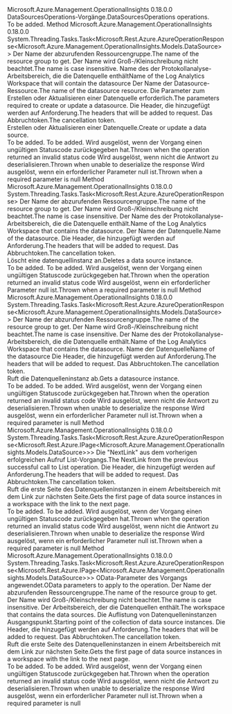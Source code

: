 <Type Name="IDataSourcesOperations" FullName="Microsoft.Azure.Management.OperationalInsights.IDataSourcesOperations">
  <TypeSignature Language="C#" Value="public interface IDataSourcesOperations" />
  <TypeSignature Language="ILAsm" Value=".class public interface auto ansi abstract IDataSourcesOperations" />
  <TypeSignature Language="DocId" Value="T:Microsoft.Azure.Management.OperationalInsights.IDataSourcesOperations" />
  <TypeSignature Language="VB.NET" Value="Public Interface IDataSourcesOperations" />
  <TypeSignature Language="F#" Value="type IDataSourcesOperations = interface" />
  <AssemblyInfo>
    <AssemblyName>Microsoft.Azure.Management.OperationalInsights</AssemblyName>
    <AssemblyVersion>0.18.0.0</AssemblyVersion>
  </AssemblyInfo>
  <Interfaces />
  <Docs>
    <summary>
            <span data-ttu-id="9e381-101">DataSourcesOperations-Vorgänge.</span><span class="sxs-lookup"><span data-stu-id="9e381-101">DataSourcesOperations operations.</span></span>
            </summary>
    <remarks>To be added.</remarks>
  </Docs>
  <Members>
    <Member MemberName="CreateOrUpdateWithHttpMessagesAsync">
      <MemberSignature Language="C#" Value="public System.Threading.Tasks.Task&lt;Microsoft.Rest.Azure.AzureOperationResponse&lt;Microsoft.Azure.Management.OperationalInsights.Models.DataSource&gt;&gt; CreateOrUpdateWithHttpMessagesAsync (string resourceGroupName, string workspaceName, string dataSourceName, Microsoft.Azure.Management.OperationalInsights.Models.DataSource parameters, System.Collections.Generic.Dictionary&lt;string,System.Collections.Generic.List&lt;string&gt;&gt; customHeaders = null, System.Threading.CancellationToken cancellationToken = null);" />
      <MemberSignature Language="ILAsm" Value=".method public hidebysig newslot virtual instance class System.Threading.Tasks.Task`1&lt;class Microsoft.Rest.Azure.AzureOperationResponse`1&lt;class Microsoft.Azure.Management.OperationalInsights.Models.DataSource&gt;&gt; CreateOrUpdateWithHttpMessagesAsync(string resourceGroupName, string workspaceName, string dataSourceName, class Microsoft.Azure.Management.OperationalInsights.Models.DataSource parameters, class System.Collections.Generic.Dictionary`2&lt;string, class System.Collections.Generic.List`1&lt;string&gt;&gt; customHeaders, valuetype System.Threading.CancellationToken cancellationToken) cil managed" />
      <MemberSignature Language="DocId" Value="M:Microsoft.Azure.Management.OperationalInsights.IDataSourcesOperations.CreateOrUpdateWithHttpMessagesAsync(System.String,System.String,System.String,Microsoft.Azure.Management.OperationalInsights.Models.DataSource,System.Collections.Generic.Dictionary{System.String,System.Collections.Generic.List{System.String}},System.Threading.CancellationToken)" />
      <MemberSignature Language="F#" Value="abstract member CreateOrUpdateWithHttpMessagesAsync : string * string * string * Microsoft.Azure.Management.OperationalInsights.Models.DataSource * System.Collections.Generic.Dictionary&lt;string, System.Collections.Generic.List&lt;string&gt;&gt; * System.Threading.CancellationToken -&gt; System.Threading.Tasks.Task&lt;Microsoft.Rest.Azure.AzureOperationResponse&lt;Microsoft.Azure.Management.OperationalInsights.Models.DataSource&gt;&gt;" Usage="iDataSourcesOperations.CreateOrUpdateWithHttpMessagesAsync (resourceGroupName, workspaceName, dataSourceName, parameters, customHeaders, cancellationToken)" />
      <MemberType>Method</MemberType>
      <AssemblyInfo>
        <AssemblyName>Microsoft.Azure.Management.OperationalInsights</AssemblyName>
        <AssemblyVersion>0.18.0.0</AssemblyVersion>
      </AssemblyInfo>
      <ReturnValue>
        <ReturnType>System.Threading.Tasks.Task&lt;Microsoft.Rest.Azure.AzureOperationResponse&lt;Microsoft.Azure.Management.OperationalInsights.Models.DataSource&gt;&gt;</ReturnType>
      </ReturnValue>
      <Parameters>
        <Parameter Name="resourceGroupName" Type="System.String" />
        <Parameter Name="workspaceName" Type="System.String" />
        <Parameter Name="dataSourceName" Type="System.String" />
        <Parameter Name="parameters" Type="Microsoft.Azure.Management.OperationalInsights.Models.DataSource" />
        <Parameter Name="customHeaders" Type="System.Collections.Generic.Dictionary&lt;System.String,System.Collections.Generic.List&lt;System.String&gt;&gt;" />
        <Parameter Name="cancellationToken" Type="System.Threading.CancellationToken" />
      </Parameters>
      <Docs>
        <param name="resourceGroupName">
            <span data-ttu-id="9e381-102">Der Name der abzurufenden Ressourcengruppe.</span><span class="sxs-lookup"><span data-stu-id="9e381-102">The name of the resource group to get.</span></span> <span data-ttu-id="9e381-103">Der Name wird Groß-/Kleinschreibung nicht beachtet.</span><span class="sxs-lookup"><span data-stu-id="9e381-103">The name is case insensitive.</span></span>
            </param>
        <param name="workspaceName">
            <span data-ttu-id="9e381-104">Name des der Protokollanalyse-Arbeitsbereich, die die Datenquelle enthält</span><span class="sxs-lookup"><span data-stu-id="9e381-104">Name of the Log Analytics Workspace that will contain the datasource</span></span>
            </param>
        <param name="dataSourceName">
            <span data-ttu-id="9e381-105">Der Name der Datasource-Ressource.</span><span class="sxs-lookup"><span data-stu-id="9e381-105">The name of the datasource resource.</span></span>
            </param>
        <param name="parameters">
            <span data-ttu-id="9e381-106">Die Parameter zum Erstellen oder Aktualisieren einer Datenquelle erforderlich.</span><span class="sxs-lookup"><span data-stu-id="9e381-106">The parameters required to create or update a datasource.</span></span>
            </param>
        <param name="customHeaders">
            <span data-ttu-id="9e381-107">Die Header, die hinzugefügt werden auf Anforderung.</span><span class="sxs-lookup"><span data-stu-id="9e381-107">The headers that will be added to request.</span></span>
            </param>
        <param name="cancellationToken">
            <span data-ttu-id="9e381-108">Das Abbruchtoken.</span><span class="sxs-lookup"><span data-stu-id="9e381-108">The cancellation token.</span></span>
            </param>
        <summary>
            <span data-ttu-id="9e381-109">Erstellen oder Aktualisieren einer Datenquelle.</span><span class="sxs-lookup"><span data-stu-id="9e381-109">Create or update a data source.</span></span>
            </summary>
        <returns>To be added.</returns>
        <remarks>To be added.</remarks>
        <exception cref="T:Microsoft.Rest.Azure.CloudException">
            <span data-ttu-id="9e381-110">Wird ausgelöst, wenn der Vorgang einen ungültigen Statuscode zurückgegeben hat.</span><span class="sxs-lookup"><span data-stu-id="9e381-110">Thrown when the operation returned an invalid status code</span></span>
            </exception>
        <exception cref="T:Microsoft.Rest.SerializationException">
            <span data-ttu-id="9e381-111">Wird ausgelöst, wenn nicht die Antwort zu deserialisieren.</span><span class="sxs-lookup"><span data-stu-id="9e381-111">Thrown when unable to deserialize the response</span></span>
            </exception>
        <exception cref="T:Microsoft.Rest.ValidationException">
            <span data-ttu-id="9e381-112">Wird ausgelöst, wenn ein erforderlicher Parameter null ist.</span><span class="sxs-lookup"><span data-stu-id="9e381-112">Thrown when a required parameter is null</span></span>
            </exception>
      </Docs>
    </Member>
    <Member MemberName="DeleteWithHttpMessagesAsync">
      <MemberSignature Language="C#" Value="public System.Threading.Tasks.Task&lt;Microsoft.Rest.Azure.AzureOperationResponse&gt; DeleteWithHttpMessagesAsync (string resourceGroupName, string workspaceName, string dataSourceName, System.Collections.Generic.Dictionary&lt;string,System.Collections.Generic.List&lt;string&gt;&gt; customHeaders = null, System.Threading.CancellationToken cancellationToken = null);" />
      <MemberSignature Language="ILAsm" Value=".method public hidebysig newslot virtual instance class System.Threading.Tasks.Task`1&lt;class Microsoft.Rest.Azure.AzureOperationResponse&gt; DeleteWithHttpMessagesAsync(string resourceGroupName, string workspaceName, string dataSourceName, class System.Collections.Generic.Dictionary`2&lt;string, class System.Collections.Generic.List`1&lt;string&gt;&gt; customHeaders, valuetype System.Threading.CancellationToken cancellationToken) cil managed" />
      <MemberSignature Language="DocId" Value="M:Microsoft.Azure.Management.OperationalInsights.IDataSourcesOperations.DeleteWithHttpMessagesAsync(System.String,System.String,System.String,System.Collections.Generic.Dictionary{System.String,System.Collections.Generic.List{System.String}},System.Threading.CancellationToken)" />
      <MemberSignature Language="F#" Value="abstract member DeleteWithHttpMessagesAsync : string * string * string * System.Collections.Generic.Dictionary&lt;string, System.Collections.Generic.List&lt;string&gt;&gt; * System.Threading.CancellationToken -&gt; System.Threading.Tasks.Task&lt;Microsoft.Rest.Azure.AzureOperationResponse&gt;" Usage="iDataSourcesOperations.DeleteWithHttpMessagesAsync (resourceGroupName, workspaceName, dataSourceName, customHeaders, cancellationToken)" />
      <MemberType>Method</MemberType>
      <AssemblyInfo>
        <AssemblyName>Microsoft.Azure.Management.OperationalInsights</AssemblyName>
        <AssemblyVersion>0.18.0.0</AssemblyVersion>
      </AssemblyInfo>
      <ReturnValue>
        <ReturnType>System.Threading.Tasks.Task&lt;Microsoft.Rest.Azure.AzureOperationResponse&gt;</ReturnType>
      </ReturnValue>
      <Parameters>
        <Parameter Name="resourceGroupName" Type="System.String" />
        <Parameter Name="workspaceName" Type="System.String" />
        <Parameter Name="dataSourceName" Type="System.String" />
        <Parameter Name="customHeaders" Type="System.Collections.Generic.Dictionary&lt;System.String,System.Collections.Generic.List&lt;System.String&gt;&gt;" />
        <Parameter Name="cancellationToken" Type="System.Threading.CancellationToken" />
      </Parameters>
      <Docs>
        <param name="resourceGroupName">
            <span data-ttu-id="9e381-113">Der Name der abzurufenden Ressourcengruppe.</span><span class="sxs-lookup"><span data-stu-id="9e381-113">The name of the resource group to get.</span></span> <span data-ttu-id="9e381-114">Der Name wird Groß-/Kleinschreibung nicht beachtet.</span><span class="sxs-lookup"><span data-stu-id="9e381-114">The name is case insensitive.</span></span>
            </param>
        <param name="workspaceName">
            <span data-ttu-id="9e381-115">Der Name des der Protokollanalyse-Arbeitsbereich, die die Datenquelle enthält.</span><span class="sxs-lookup"><span data-stu-id="9e381-115">Name of the Log Analytics Workspace that contains the datasource.</span></span>
            </param>
        <param name="dataSourceName">
            <span data-ttu-id="9e381-116">Der Name der Datenquelle.</span><span class="sxs-lookup"><span data-stu-id="9e381-116">Name of the datasource.</span></span>
            </param>
        <param name="customHeaders">
            <span data-ttu-id="9e381-117">Die Header, die hinzugefügt werden auf Anforderung.</span><span class="sxs-lookup"><span data-stu-id="9e381-117">The headers that will be added to request.</span></span>
            </param>
        <param name="cancellationToken">
            <span data-ttu-id="9e381-118">Das Abbruchtoken.</span><span class="sxs-lookup"><span data-stu-id="9e381-118">The cancellation token.</span></span>
            </param>
        <summary>
            <span data-ttu-id="9e381-119">Löscht eine datenquellinstanz an.</span><span class="sxs-lookup"><span data-stu-id="9e381-119">Deletes a data source instance.</span></span>
            </summary>
        <returns>To be added.</returns>
        <remarks>To be added.</remarks>
        <exception cref="T:Microsoft.Rest.Azure.CloudException">
            <span data-ttu-id="9e381-120">Wird ausgelöst, wenn der Vorgang einen ungültigen Statuscode zurückgegeben hat.</span><span class="sxs-lookup"><span data-stu-id="9e381-120">Thrown when the operation returned an invalid status code</span></span>
            </exception>
        <exception cref="T:Microsoft.Rest.ValidationException">
            <span data-ttu-id="9e381-121">Wird ausgelöst, wenn ein erforderlicher Parameter null ist.</span><span class="sxs-lookup"><span data-stu-id="9e381-121">Thrown when a required parameter is null</span></span>
            </exception>
      </Docs>
    </Member>
    <Member MemberName="GetWithHttpMessagesAsync">
      <MemberSignature Language="C#" Value="public System.Threading.Tasks.Task&lt;Microsoft.Rest.Azure.AzureOperationResponse&lt;Microsoft.Azure.Management.OperationalInsights.Models.DataSource&gt;&gt; GetWithHttpMessagesAsync (string resourceGroupName, string workspaceName, string dataSourceName, System.Collections.Generic.Dictionary&lt;string,System.Collections.Generic.List&lt;string&gt;&gt; customHeaders = null, System.Threading.CancellationToken cancellationToken = null);" />
      <MemberSignature Language="ILAsm" Value=".method public hidebysig newslot virtual instance class System.Threading.Tasks.Task`1&lt;class Microsoft.Rest.Azure.AzureOperationResponse`1&lt;class Microsoft.Azure.Management.OperationalInsights.Models.DataSource&gt;&gt; GetWithHttpMessagesAsync(string resourceGroupName, string workspaceName, string dataSourceName, class System.Collections.Generic.Dictionary`2&lt;string, class System.Collections.Generic.List`1&lt;string&gt;&gt; customHeaders, valuetype System.Threading.CancellationToken cancellationToken) cil managed" />
      <MemberSignature Language="DocId" Value="M:Microsoft.Azure.Management.OperationalInsights.IDataSourcesOperations.GetWithHttpMessagesAsync(System.String,System.String,System.String,System.Collections.Generic.Dictionary{System.String,System.Collections.Generic.List{System.String}},System.Threading.CancellationToken)" />
      <MemberSignature Language="F#" Value="abstract member GetWithHttpMessagesAsync : string * string * string * System.Collections.Generic.Dictionary&lt;string, System.Collections.Generic.List&lt;string&gt;&gt; * System.Threading.CancellationToken -&gt; System.Threading.Tasks.Task&lt;Microsoft.Rest.Azure.AzureOperationResponse&lt;Microsoft.Azure.Management.OperationalInsights.Models.DataSource&gt;&gt;" Usage="iDataSourcesOperations.GetWithHttpMessagesAsync (resourceGroupName, workspaceName, dataSourceName, customHeaders, cancellationToken)" />
      <MemberType>Method</MemberType>
      <AssemblyInfo>
        <AssemblyName>Microsoft.Azure.Management.OperationalInsights</AssemblyName>
        <AssemblyVersion>0.18.0.0</AssemblyVersion>
      </AssemblyInfo>
      <ReturnValue>
        <ReturnType>System.Threading.Tasks.Task&lt;Microsoft.Rest.Azure.AzureOperationResponse&lt;Microsoft.Azure.Management.OperationalInsights.Models.DataSource&gt;&gt;</ReturnType>
      </ReturnValue>
      <Parameters>
        <Parameter Name="resourceGroupName" Type="System.String" />
        <Parameter Name="workspaceName" Type="System.String" />
        <Parameter Name="dataSourceName" Type="System.String" />
        <Parameter Name="customHeaders" Type="System.Collections.Generic.Dictionary&lt;System.String,System.Collections.Generic.List&lt;System.String&gt;&gt;" />
        <Parameter Name="cancellationToken" Type="System.Threading.CancellationToken" />
      </Parameters>
      <Docs>
        <param name="resourceGroupName">
            <span data-ttu-id="9e381-122">Der Name der abzurufenden Ressourcengruppe.</span><span class="sxs-lookup"><span data-stu-id="9e381-122">The name of the resource group to get.</span></span> <span data-ttu-id="9e381-123">Der Name wird Groß-/Kleinschreibung nicht beachtet.</span><span class="sxs-lookup"><span data-stu-id="9e381-123">The name is case insensitive.</span></span>
            </param>
        <param name="workspaceName">
            <span data-ttu-id="9e381-124">Der Name des der Protokollanalyse-Arbeitsbereich, die die Datenquelle enthält.</span><span class="sxs-lookup"><span data-stu-id="9e381-124">Name of the Log Analytics Workspace that contains the datasource.</span></span>
            </param>
        <param name="dataSourceName">
            <span data-ttu-id="9e381-125">Name der Datenquelle</span><span class="sxs-lookup"><span data-stu-id="9e381-125">Name of the datasource</span></span>
            </param>
        <param name="customHeaders">
            <span data-ttu-id="9e381-126">Die Header, die hinzugefügt werden auf Anforderung.</span><span class="sxs-lookup"><span data-stu-id="9e381-126">The headers that will be added to request.</span></span>
            </param>
        <param name="cancellationToken">
            <span data-ttu-id="9e381-127">Das Abbruchtoken.</span><span class="sxs-lookup"><span data-stu-id="9e381-127">The cancellation token.</span></span>
            </param>
        <summary>
            <span data-ttu-id="9e381-128">Ruft die Datenquelleninstanz ab.</span><span class="sxs-lookup"><span data-stu-id="9e381-128">Gets a datasource instance.</span></span>
            </summary>
        <returns>To be added.</returns>
        <remarks>To be added.</remarks>
        <exception cref="T:Microsoft.Rest.Azure.CloudException">
            <span data-ttu-id="9e381-129">Wird ausgelöst, wenn der Vorgang einen ungültigen Statuscode zurückgegeben hat.</span><span class="sxs-lookup"><span data-stu-id="9e381-129">Thrown when the operation returned an invalid status code</span></span>
            </exception>
        <exception cref="T:Microsoft.Rest.SerializationException">
            <span data-ttu-id="9e381-130">Wird ausgelöst, wenn nicht die Antwort zu deserialisieren.</span><span class="sxs-lookup"><span data-stu-id="9e381-130">Thrown when unable to deserialize the response</span></span>
            </exception>
        <exception cref="T:Microsoft.Rest.ValidationException">
            <span data-ttu-id="9e381-131">Wird ausgelöst, wenn ein erforderlicher Parameter null ist.</span><span class="sxs-lookup"><span data-stu-id="9e381-131">Thrown when a required parameter is null</span></span>
            </exception>
      </Docs>
    </Member>
    <Member MemberName="ListByWorkspaceNextWithHttpMessagesAsync">
      <MemberSignature Language="C#" Value="public System.Threading.Tasks.Task&lt;Microsoft.Rest.Azure.AzureOperationResponse&lt;Microsoft.Rest.Azure.IPage&lt;Microsoft.Azure.Management.OperationalInsights.Models.DataSource&gt;&gt;&gt; ListByWorkspaceNextWithHttpMessagesAsync (string nextPageLink, System.Collections.Generic.Dictionary&lt;string,System.Collections.Generic.List&lt;string&gt;&gt; customHeaders = null, System.Threading.CancellationToken cancellationToken = null);" />
      <MemberSignature Language="ILAsm" Value=".method public hidebysig newslot virtual instance class System.Threading.Tasks.Task`1&lt;class Microsoft.Rest.Azure.AzureOperationResponse`1&lt;class Microsoft.Rest.Azure.IPage`1&lt;class Microsoft.Azure.Management.OperationalInsights.Models.DataSource&gt;&gt;&gt; ListByWorkspaceNextWithHttpMessagesAsync(string nextPageLink, class System.Collections.Generic.Dictionary`2&lt;string, class System.Collections.Generic.List`1&lt;string&gt;&gt; customHeaders, valuetype System.Threading.CancellationToken cancellationToken) cil managed" />
      <MemberSignature Language="DocId" Value="M:Microsoft.Azure.Management.OperationalInsights.IDataSourcesOperations.ListByWorkspaceNextWithHttpMessagesAsync(System.String,System.Collections.Generic.Dictionary{System.String,System.Collections.Generic.List{System.String}},System.Threading.CancellationToken)" />
      <MemberSignature Language="F#" Value="abstract member ListByWorkspaceNextWithHttpMessagesAsync : string * System.Collections.Generic.Dictionary&lt;string, System.Collections.Generic.List&lt;string&gt;&gt; * System.Threading.CancellationToken -&gt; System.Threading.Tasks.Task&lt;Microsoft.Rest.Azure.AzureOperationResponse&lt;Microsoft.Rest.Azure.IPage&lt;Microsoft.Azure.Management.OperationalInsights.Models.DataSource&gt;&gt;&gt;" Usage="iDataSourcesOperations.ListByWorkspaceNextWithHttpMessagesAsync (nextPageLink, customHeaders, cancellationToken)" />
      <MemberType>Method</MemberType>
      <AssemblyInfo>
        <AssemblyName>Microsoft.Azure.Management.OperationalInsights</AssemblyName>
        <AssemblyVersion>0.18.0.0</AssemblyVersion>
      </AssemblyInfo>
      <ReturnValue>
        <ReturnType>System.Threading.Tasks.Task&lt;Microsoft.Rest.Azure.AzureOperationResponse&lt;Microsoft.Rest.Azure.IPage&lt;Microsoft.Azure.Management.OperationalInsights.Models.DataSource&gt;&gt;&gt;</ReturnType>
      </ReturnValue>
      <Parameters>
        <Parameter Name="nextPageLink" Type="System.String" />
        <Parameter Name="customHeaders" Type="System.Collections.Generic.Dictionary&lt;System.String,System.Collections.Generic.List&lt;System.String&gt;&gt;" />
        <Parameter Name="cancellationToken" Type="System.Threading.CancellationToken" />
      </Parameters>
      <Docs>
        <param name="nextPageLink">
            <span data-ttu-id="9e381-132">Die "NextLink" aus dem vorherigen erfolgreichen Aufruf List-Vorgangs.</span><span class="sxs-lookup"><span data-stu-id="9e381-132">The NextLink from the previous successful call to List operation.</span></span>
            </param>
        <param name="customHeaders">
            <span data-ttu-id="9e381-133">Die Header, die hinzugefügt werden auf Anforderung.</span><span class="sxs-lookup"><span data-stu-id="9e381-133">The headers that will be added to request.</span></span>
            </param>
        <param name="cancellationToken">
            <span data-ttu-id="9e381-134">Das Abbruchtoken.</span><span class="sxs-lookup"><span data-stu-id="9e381-134">The cancellation token.</span></span>
            </param>
        <summary>
            <span data-ttu-id="9e381-135">Ruft die erste Seite des Datenquelleninstanzen in einem Arbeitsbereich mit dem Link zur nächsten Seite.</span><span class="sxs-lookup"><span data-stu-id="9e381-135">Gets the first page of data source instances in a workspace with the link to the next page.</span></span>
            </summary>
        <returns>To be added.</returns>
        <remarks>To be added.</remarks>
        <exception cref="T:Microsoft.Rest.Azure.CloudException">
            <span data-ttu-id="9e381-136">Wird ausgelöst, wenn der Vorgang einen ungültigen Statuscode zurückgegeben hat.</span><span class="sxs-lookup"><span data-stu-id="9e381-136">Thrown when the operation returned an invalid status code</span></span>
            </exception>
        <exception cref="T:Microsoft.Rest.SerializationException">
            <span data-ttu-id="9e381-137">Wird ausgelöst, wenn nicht die Antwort zu deserialisieren.</span><span class="sxs-lookup"><span data-stu-id="9e381-137">Thrown when unable to deserialize the response</span></span>
            </exception>
        <exception cref="T:Microsoft.Rest.ValidationException">
            <span data-ttu-id="9e381-138">Wird ausgelöst, wenn ein erforderlicher Parameter null ist.</span><span class="sxs-lookup"><span data-stu-id="9e381-138">Thrown when a required parameter is null</span></span>
            </exception>
      </Docs>
    </Member>
    <Member MemberName="ListByWorkspaceWithHttpMessagesAsync">
      <MemberSignature Language="C#" Value="public System.Threading.Tasks.Task&lt;Microsoft.Rest.Azure.AzureOperationResponse&lt;Microsoft.Rest.Azure.IPage&lt;Microsoft.Azure.Management.OperationalInsights.Models.DataSource&gt;&gt;&gt; ListByWorkspaceWithHttpMessagesAsync (Microsoft.Rest.Azure.OData.ODataQuery&lt;Microsoft.Azure.Management.OperationalInsights.Models.DataSourceFilter&gt; odataQuery, string resourceGroupName, string workspaceName, string skiptoken = null, System.Collections.Generic.Dictionary&lt;string,System.Collections.Generic.List&lt;string&gt;&gt; customHeaders = null, System.Threading.CancellationToken cancellationToken = null);" />
      <MemberSignature Language="ILAsm" Value=".method public hidebysig newslot virtual instance class System.Threading.Tasks.Task`1&lt;class Microsoft.Rest.Azure.AzureOperationResponse`1&lt;class Microsoft.Rest.Azure.IPage`1&lt;class Microsoft.Azure.Management.OperationalInsights.Models.DataSource&gt;&gt;&gt; ListByWorkspaceWithHttpMessagesAsync(class Microsoft.Rest.Azure.OData.ODataQuery`1&lt;class Microsoft.Azure.Management.OperationalInsights.Models.DataSourceFilter&gt; odataQuery, string resourceGroupName, string workspaceName, string skiptoken, class System.Collections.Generic.Dictionary`2&lt;string, class System.Collections.Generic.List`1&lt;string&gt;&gt; customHeaders, valuetype System.Threading.CancellationToken cancellationToken) cil managed" />
      <MemberSignature Language="DocId" Value="M:Microsoft.Azure.Management.OperationalInsights.IDataSourcesOperations.ListByWorkspaceWithHttpMessagesAsync(Microsoft.Rest.Azure.OData.ODataQuery{Microsoft.Azure.Management.OperationalInsights.Models.DataSourceFilter},System.String,System.String,System.String,System.Collections.Generic.Dictionary{System.String,System.Collections.Generic.List{System.String}},System.Threading.CancellationToken)" />
      <MemberSignature Language="F#" Value="abstract member ListByWorkspaceWithHttpMessagesAsync : Microsoft.Rest.Azure.OData.ODataQuery&lt;Microsoft.Azure.Management.OperationalInsights.Models.DataSourceFilter&gt; * string * string * string * System.Collections.Generic.Dictionary&lt;string, System.Collections.Generic.List&lt;string&gt;&gt; * System.Threading.CancellationToken -&gt; System.Threading.Tasks.Task&lt;Microsoft.Rest.Azure.AzureOperationResponse&lt;Microsoft.Rest.Azure.IPage&lt;Microsoft.Azure.Management.OperationalInsights.Models.DataSource&gt;&gt;&gt;" Usage="iDataSourcesOperations.ListByWorkspaceWithHttpMessagesAsync (odataQuery, resourceGroupName, workspaceName, skiptoken, customHeaders, cancellationToken)" />
      <MemberType>Method</MemberType>
      <AssemblyInfo>
        <AssemblyName>Microsoft.Azure.Management.OperationalInsights</AssemblyName>
        <AssemblyVersion>0.18.0.0</AssemblyVersion>
      </AssemblyInfo>
      <ReturnValue>
        <ReturnType>System.Threading.Tasks.Task&lt;Microsoft.Rest.Azure.AzureOperationResponse&lt;Microsoft.Rest.Azure.IPage&lt;Microsoft.Azure.Management.OperationalInsights.Models.DataSource&gt;&gt;&gt;</ReturnType>
      </ReturnValue>
      <Parameters>
        <Parameter Name="odataQuery" Type="Microsoft.Rest.Azure.OData.ODataQuery&lt;Microsoft.Azure.Management.OperationalInsights.Models.DataSourceFilter&gt;" />
        <Parameter Name="resourceGroupName" Type="System.String" />
        <Parameter Name="workspaceName" Type="System.String" />
        <Parameter Name="skiptoken" Type="System.String" />
        <Parameter Name="customHeaders" Type="System.Collections.Generic.Dictionary&lt;System.String,System.Collections.Generic.List&lt;System.String&gt;&gt;" />
        <Parameter Name="cancellationToken" Type="System.Threading.CancellationToken" />
      </Parameters>
      <Docs>
        <param name="odataQuery">
            <span data-ttu-id="9e381-139">OData-Parameter des Vorgangs angewendet.</span><span class="sxs-lookup"><span data-stu-id="9e381-139">OData parameters to apply to the operation.</span></span>
            </param>
        <param name="resourceGroupName">
            <span data-ttu-id="9e381-140">Der Name der abzurufenden Ressourcengruppe.</span><span class="sxs-lookup"><span data-stu-id="9e381-140">The name of the resource group to get.</span></span> <span data-ttu-id="9e381-141">Der Name wird Groß-/Kleinschreibung nicht beachtet.</span><span class="sxs-lookup"><span data-stu-id="9e381-141">The name is case insensitive.</span></span>
            </param>
        <param name="workspaceName">
            <span data-ttu-id="9e381-142">Der Arbeitsbereich, der die Datenquellen enthält.</span><span class="sxs-lookup"><span data-stu-id="9e381-142">The workspace that contains the data sources.</span></span>
            </param>
        <param name="skiptoken">
            <span data-ttu-id="9e381-143">Die Auflistung von Datenquelleninstanzen Ausgangspunkt.</span><span class="sxs-lookup"><span data-stu-id="9e381-143">Starting point of the collection of data source instances.</span></span>
            </param>
        <param name="customHeaders">
            <span data-ttu-id="9e381-144">Die Header, die hinzugefügt werden auf Anforderung.</span><span class="sxs-lookup"><span data-stu-id="9e381-144">The headers that will be added to request.</span></span>
            </param>
        <param name="cancellationToken">
            <span data-ttu-id="9e381-145">Das Abbruchtoken.</span><span class="sxs-lookup"><span data-stu-id="9e381-145">The cancellation token.</span></span>
            </param>
        <summary>
            <span data-ttu-id="9e381-146">Ruft die erste Seite des Datenquelleninstanzen in einem Arbeitsbereich mit dem Link zur nächsten Seite.</span><span class="sxs-lookup"><span data-stu-id="9e381-146">Gets the first page of data source instances in a workspace with the link to the next page.</span></span>
            </summary>
        <returns>To be added.</returns>
        <remarks>To be added.</remarks>
        <exception cref="T:Microsoft.Rest.Azure.CloudException">
            <span data-ttu-id="9e381-147">Wird ausgelöst, wenn der Vorgang einen ungültigen Statuscode zurückgegeben hat.</span><span class="sxs-lookup"><span data-stu-id="9e381-147">Thrown when the operation returned an invalid status code</span></span>
            </exception>
        <exception cref="T:Microsoft.Rest.SerializationException">
            <span data-ttu-id="9e381-148">Wird ausgelöst, wenn nicht die Antwort zu deserialisieren.</span><span class="sxs-lookup"><span data-stu-id="9e381-148">Thrown when unable to deserialize the response</span></span>
            </exception>
        <exception cref="T:Microsoft.Rest.ValidationException">
            <span data-ttu-id="9e381-149">Wird ausgelöst, wenn ein erforderlicher Parameter null ist.</span><span class="sxs-lookup"><span data-stu-id="9e381-149">Thrown when a required parameter is null</span></span>
            </exception>
      </Docs>
    </Member>
  </Members>
</Type>